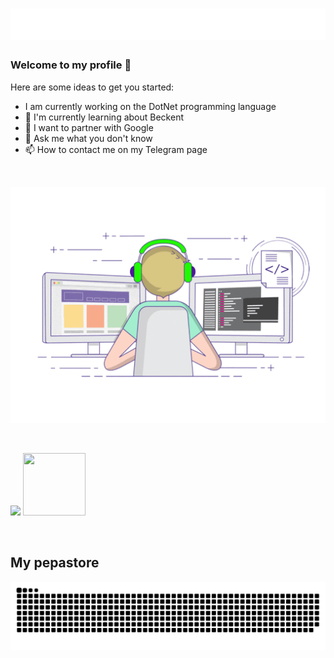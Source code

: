 
<h1 align="center">
  <img src="https://github.com/SafarovInomjon/SafarovInomjon/blob/main/name.svg" />
</h1>

### Welcome to my profile 👋
Here are some ideas to get you started:
<br>
* I am currently working on the DotNet programming language
* 🌱 I'm currently learning about Beckent
* 👯 I want to partner with Google
* 💬 Ask me what you don't know
* 📫 How to contact me on my Telegram page
<br>
   
   <p align="center">
     <img src="https://raw.githubusercontent.com/mikonoid/mikonoid/main/images/gifs/coder3.gif">
     </p>
<br>
<p align="left">
    <img src="https://github-readme-stats.vercel.app/api?username=SafarovInomjon&show_icons=true&theme=radical">
  <img src="https://github-readme-stats.vercel.app/api/top-langs/?username=SafarovInomjon&layout=compact" height="100px" width="100px">
</p>

<br>

## My pepastore
![Statua](https://raw.githubusercontent.com/salesp07/salesp07/output/github-contribution-grid-snake.svg)

